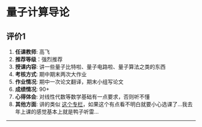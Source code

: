# 量子计算导论

## 评价1

1. **任课教师**: 高飞
2. **推荐等级**：强烈推荐
3. **授课内容**: 讲一些量子比特啦、量子电路啦、量子算法之类的东西
4. **考核方式**: 期中期末两次大作业
5. **作业情况**: 期中一次论文翻译，期末小组写论文
6. **成绩情况**: 90+
7. **心得体会**: 对线性代数等数学基础有一点要求，否则听不懂
8. **其他方面**: 讲的类似 [这个专栏](https://zhuanlan.zhihu.com/c_1068877805210685440)，如果这个有点看不明白就要小心选课了...我去年上课的感觉基本上就是鸭子听雷...

---
